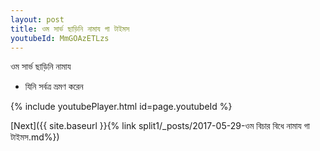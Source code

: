 ```yaml
---
layout: post
title: ওম সার্ভ ছাড়িনি নামায গা টাইমস
youtubeId: MmGOAzETLzs
---
```

 
 
 ওম সার্ভ ছাড়িনি নামায  
 
 -  যিনি সর্বত্র ভ্রমণ করেন 
 
  
 
  
 
 
 
 
 
 


{% include youtubePlayer.html id=page.youtubeId %}
 
[Next]({{ site.baseurl }}{% link  split1/_posts/2017-05-29-ওম বিচার বিধে নামায গা টাইমস.md%})
 
